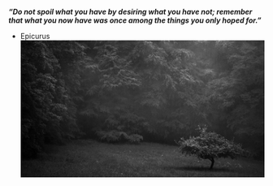 ***“Do not spoil what you have by desiring what you have not; remember that what you now have was once among the things you only hoped for.”***
- Epicurus
![](./banner.jpg)
